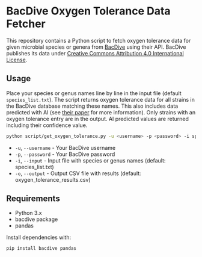 # BacDive Oxygen Tolerance Data Fetcher

This repository contains a Python script to fetch oxygen tolerance data for given microbial species or genera from [BacDive](https://bacdive.dsmz.de/) using their API. BacDive publishes its data under [Creative Commons Attribution 4.0 International License](https://creativecommons.org/licenses/by/4.0/).

## Usage

Place your species or genus names line by line in the input file (default `species_list.txt`). The script returns oxygen tolerance data for all strains in the BacDive database matching these names. This also includes data predicted with AI (see [their paper](https://www.nature.com/articles/s42003-025-08313-3) for more information). Only strains with an oxygen tolerance entry are in the output. AI predicted values are returned including their confidence value.

```bash
python script/get_oxygen_tolerance.py -u <username> -p <password> -i species_list.txt -o oxygen_tolerance_results.csv
```

- `-u`, `--username` - Your BacDive username
- `-p`, `--password` - Your BacDive password
- `-i`, `--input` - Input file with species or genus names (default: species_list.txt)
- `-o`, `--output` - Output CSV file with results (default: oxygen_tolerance_results.csv)

## Requirements

- Python 3.x
- bacdive package
- pandas

Install dependencies with:

```bash
pip install bacdive pandas
```
